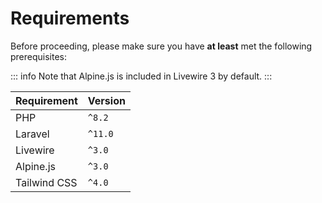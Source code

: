 # Requirements

Before proceeding, please make sure you have **at least** met the following prerequisites:

::: info
Note that Alpine.js is included in Livewire 3 by default.
:::

| Requirement  | Version |
|--------------|---------|
| PHP          | `^8.2`  |
| Laravel      | `^11.0` |
| Livewire     | `^3.0`  |
| Alpine.js    | `^3.0`  |
| Tailwind CSS | `^4.0`  |
